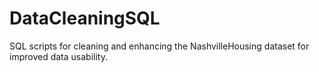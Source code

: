 # DataCleaningSQL
SQL scripts for cleaning and enhancing the NashvilleHousing dataset for improved data usability.
